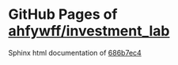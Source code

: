 GitHub Pages of [ahfywff/investment_lab](https://github.com/ahfywff/investment_lab.git)
===
Sphinx html documentation of [686b7ec4](https://github.com/ahfywff/investment_lab/tree/686b7ec4adefb03e66ff56d5462362639da4f37b)
